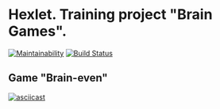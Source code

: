 # Hexlet. Training project "Brain Games".
[![Maintainability](https://api.codeclimate.com/v1/badges/0dc4cfbc44c6be71c605/maintainability)](https://codeclimate.com/github/macanel/project-lvl1-s412/maintainability)
[![Build Status](https://travis-ci.com/macanel/project-lvl1-s412.svg?branch=master)](https://travis-ci.com/macanel/project-lvl1-s412)


## Game "Brain-even"
[![asciicast](https://asciinema.org/a/RHI3uVmq6Uv4D08nI0wKiGSFV.svg)](https://asciinema.org/a/RHI3uVmq6Uv4D08nI0wKiGSFV)
